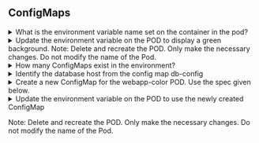 ## ConfigMaps

<details><summary>What is the environment variable name set on the container in the pod?</summary>

```yaml
kubectl describe pod webapp-color 
```

</details>

<details><summary>Update the environment variable on the POD to display a green background. Note: Delete and recreate the POD. Only make the necessary changes. Do not modify the name of the Pod.</summary>

```yaml
kubectl get pod webapp-color -o yaml > pod.yaml
kubectl delete pod webapp-color 
kubectl apply -f pod.yaml
```

</details>
<details><summary>How many ConfigMaps exist in the environment?</summary>

```yaml
kubectl get configmaps
```

</details>
<details><summary>Identify the database host from the config map db-config</summary>

```yaml
kubectl describe cm db-config
```

</details>
<details><summary>Create a new ConfigMap for the webapp-color POD. Use the spec given below.</summary>

```yaml
kubectl create cm webapp-config-map --from-literal=APP_COLOR=darkblue
```

</details>
<details><summary>Update the environment variable on the POD to use the newly created ConfigMap


Note: Delete and recreate the POD. Only make the necessary changes. Do not modify the name of the Pod.</summary>

```yaml
kubectl delete pod webapp-color
kubectl explain pods --recursive | grep envFrom -A3
# Replace envFrom with env
kubectl apply -f pod.yml
```
</details>